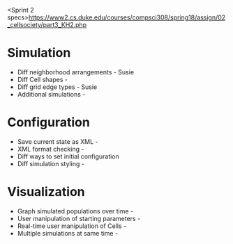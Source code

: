 <Sprint 2 specs>https://www2.cs.duke.edu/courses/compsci308/spring18/assign/02_cellsociety/part3_KH2.php

# Simulation 
* Diff neighborhood arrangements - Susie
* Diff Cell shapes - 
* Diff grid edge types - Susie 
* Additional simulations - 

# Configuration
* Save current state as XML - 
* XML format checking - 
* Diff ways to set initial configuration
* Diff simulation styling - 

# Visualization
* Graph simulated populations over time - 
* User manipulation of starting parameters - 
* Real-time user manipulation of Cells - 
* Multiple simulations at same time - 
